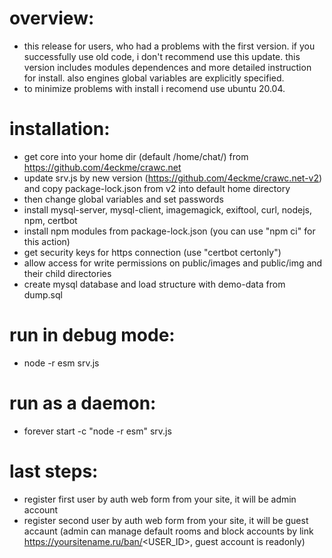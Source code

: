 # overview:
+ this release for users, who had a problems with the first version. if you successfully use old code, i don't recommend use this update. this version includes modules dependences and more detailed instruction for install. also engines global variables are explicitly specified.
+ to minimize problems with install i recomend use ubuntu 20.04.

# installation:
+ get core into your home dir (default /home/chat/) from https://github.com/4eckme/crawc.net
+ update srv.js by new version (https://github.com/4eckme/crawc.net-v2) and copy package-lock.json from v2 into default home directory
+ then change global variables and set passwords
+ install mysql-server, mysql-client, imagemagick, exiftool, curl, nodejs, npm, certbot
+ install npm modules from package-lock.json (you can use "npm ci" for this action)
+ get security keys for https connection (use "certbot certonly")
+ allow access for write permissions on public/images and public/img and their child directories
+ create mysql database and load structure with demo-data from dump.sql

# run in debug mode:
+ node -r esm srv.js 

# run as a daemon:
+ forever start -c "node -r esm" srv.js

# last steps:
+ register first user by auth web form from your site, it will be admin account
+ register second user by auth web form from your site, it will be guest accaunt
(admin can manage default rooms and block accounts by link https://yoursitename.ru/ban/<USER_ID>, guest account is readonly)
